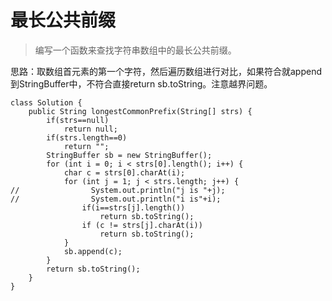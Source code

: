 # 最长公共前缀
> 编写一个函数来查找字符串数组中的最长公共前缀。

思路：取数组首元素的第一个字符，然后遍历数组进行对比，如果符合就append到StringBuffer中，不符合直接return sb.toString。注意越界问题。
````
class Solution {
    public String longestCommonPrefix(String[] strs) {
        if(strs==null)
            return null;
        if(strs.length==0)
            return "";
        StringBuffer sb = new StringBuffer();
        for (int i = 0; i < strs[0].length(); i++) {
            char c = strs[0].charAt(i);
            for (int j = 1; j < strs.length; j++) {
//                System.out.println("j is "+j);
//                System.out.println("i is"+i);
                if(i==strs[j].length())
                    return sb.toString();
                if (c != strs[j].charAt(i))
                    return sb.toString();
            }
            sb.append(c);
        }
        return sb.toString();
    }
}
````